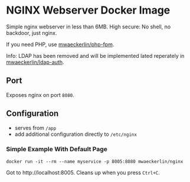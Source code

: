 # NGINX Webserver Docker Image

Simple nginx webserver in less than 6MB. High secure: No shell, no backdoor, just nginx.

If you need PHP, use [mwaeckerlin/php-fpm].

Info: LDAP has been removed and will be implemented lated reperately in [mwaeckerlin/ldap-auth].

## Port

Exposes nginx on port `8080`.

## Configuration

- serves from `/app`
- add additional configuration directly to `/etc/nginx`

### Simple Example With Default Page

    docker run -it --rm --name myservice -p 8005:8080 mwaeckerlin/nginx

Got to http://localhost:8005. Cleans up when you press `Ctrl+C`.

[mwaeckerlin/php-fpm]: https://hub.docker.com/r/mwaeckerlin/php-fpm "get the image from docker hub"
[mwaeckerlin/ldap-auth]: https://hub.docker.com/r/mwaeckerlin/ldap-auth "get the image from docker hub"
